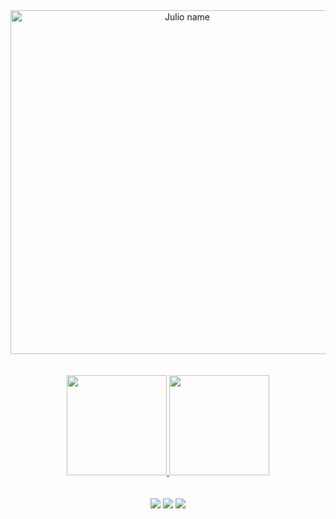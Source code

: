 <div align="center">
  <img align="center" alt="Julio name" width=550" src="https://cdn.discordapp.com/attachments/979089537756176397/991444381896806431/unknown.png">
</div>
<br>
<br>

<div align="center">
  <a href="https://github.com/ojuliocesar">
  <img height="160" src="https://github-readme-stats.vercel.app/api?username=ojuliocesar&show_icons=true&theme=dracula&include_all_commits=true&count_private=true"/>
  <img height="160" src="https://github-readme-stats.vercel.app/api/top-langs/?username=ojuliocesar&layout=compact&langs_count=7&theme=dracula"/>
</div>

<br>
<br>

<div align="center">
<a><img src="https://img.shields.io/badge/Twitter-1DA1F2?style=for-the-badge&logo=twitter&logoColor=white" target="_blank"></a> 
  <a href = "mailto:juliocontact@gmail.com"><img src="https://img.shields.io/badge/Gmail-D14836?style=for-the-badge&logo=gmail&logoColor=white" target="_blank"></a>
  <a target="_blank"><img src="https://img.shields.io/badge/-LinkedIn-%230077B5?style=for-the-badge&logo=linkedin&logoColor=white" target="_blank"></a> 
  </div>
